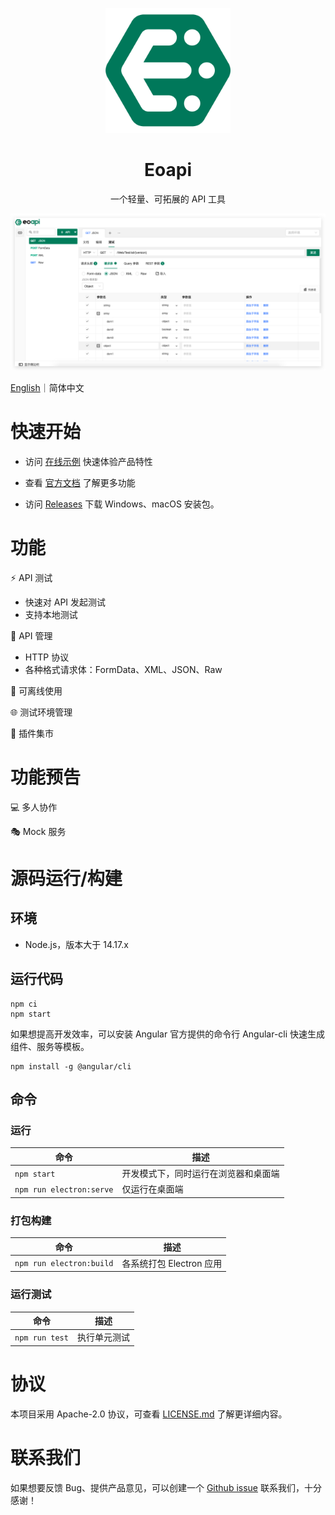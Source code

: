 <p align="center">
  <a href="https://github.com/eolinker/eoapi">
    <img width="200" src="./wiki/images/logo.png">
  </a>
</p>
</p>

<h1 align="center">Eoapi</h1>
<div align="center">
一个轻量、可拓展的 API 工具
</div>

![](./wiki/images/preview_1.png)

[English](wiki/README.en.md)｜简体中文

# 快速开始

- 访问 [在线示例](https://demo.eoapi.io/) 快速体验产品特性

- 查看 [官方文档](https://www.eoapi.io/docs/about.html) 了解更多功能

- 访问 [Releases](https://github.com/eolinker/eoapi/releases) 下载 Windows、macOS 安装包。

# 功能

⚡ API 测试

- 快速对 API 发起测试
- 支持本地测试

📃 API 管理

- HTTP 协议
- 各种格式请求体：FormData、XML、JSON、Raw

📶 可离线使用

🌐 测试环境管理

🌱 插件集市

# 功能预告

💻 多人协作

🎭 Mock 服务

# 源码运行/构建

## 环境

- Node.js，版本大于 14.17.x

## 运行代码

```
npm ci
npm start
```

如果想提高开发效率，可以安装 Angular 官方提供的命令行 Angular-cli 快速生成组件、服务等模板。

```
npm install -g @angular/cli
```

## 命令

### 运行

| 命令                     | 描述                                 |
| ------------------------ | ------------------------------------ |
| `npm start`              | 开发模式下，同时运行在浏览器和桌面端 |
| `npm run electron:serve` | 仅运行在桌面端                       |

### 打包构建

| 命令                     | 描述                     |
| ------------------------ | ------------------------ |
| `npm run electron:build` | 各系统打包 Electron 应用 |

### 运行测试

| 命令           | 描述          |
| -------------- | ------------- |
| `npm run test` | 执行单元测试  |

# 协议

本项目采用 Apache-2.0 协议，可查看 [LICENSE.md](LICENSE) 了解更详细内容。

# 联系我们

如果想要反馈 Bug、提供产品意见，可以创建一个 [Github issue](https://github.com/eolinker/eoapi/issues) 联系我们，十分感谢！
